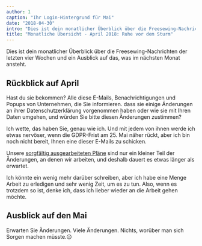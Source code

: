 ```yaml
---
author: 1
caption: "Ihr Login-Hintergrund für Mai"
date: "2018-04-30"
intro: "Dies ist dein monatlicher Überblick über die Freesewing-Nachrichten der letzten vier Wochen und ein Ausblick auf das, was im nächsten Monat ansteht."
title: "Monatliche Übersicht - April 2018: Ruhe vor dem Sturm"
---
```


Dies ist dein monatlicher Überblick über die Freesewing-Nachrichten der letzten vier Wochen und ein Ausblick auf das, was im nächsten Monat ansteht.

## Rückblick auf April

Hast du sie bekommen? Alle diese E-Mails, Benachrichtigungen und Popups von Unternehmen, die Sie informieren. dass sie einige Änderungen an ihrer Datenschutzerklärung vorgenommen haben oder wie sie mit Ihren Daten umgehen, und würden Sie bitte diesen Änderungen zustimmen?

Ich wette, das haben Sie, genau wie ich. Und mit jedem von ihnen werde ich etwas nervöser, wenn die GDPR-Frist am 25. Mai näher rückt, aber ich bin noch nicht bereit, Ihnen eine dieser E-Mails zu schicken.

Unsere [sorgfältig ausgearbeiteten Pläne](/blog/gdpr-plan/) sind nur ein kleiner Teil der Änderungen, an denen wir arbeiten, und deshalb dauert es etwas länger als erwartet.

Ich könnte ein wenig mehr darüber schreiben, aber ich habe eine Menge Arbeit zu erledigen und sehr wenig Zeit, um es zu tun. Also, wenn es trotzdem so ist, denke ich, dass ich lieber wieder an die Arbeit gehen möchte.

## Ausblick auf den Mai

Erwarten Sie Änderungen. Viele Änderungen. Nichts, worüber man sich Sorgen machen müsste.😉

